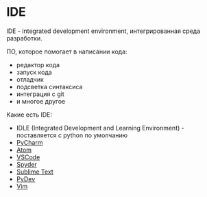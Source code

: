 # IDE

IDE - integrated development environment, интегрированная среда разработки.

ПО, которое помогает в написании кода:

- редактор кода
- запуск кода
- отладчик
- подсветка синтаксиса
- интеграция с git
- и многое другое

Какие есть IDE:

- IDLE (Integrated Development and Learning Environment) - поставляется с python по умолчанию
- [PyCharm](https://www.jetbrains.com/pycharm/)
- [Atom](https://atom.io/)
- [VSCode](https://code.visualstudio.com)
- [Spyder](https://www.spyder-ide.org)
- [Sublime Text](https://www.sublimetext.com)
- [PyDev](https://www.pydev.org)
- [Vim](https://www.vim.org)
